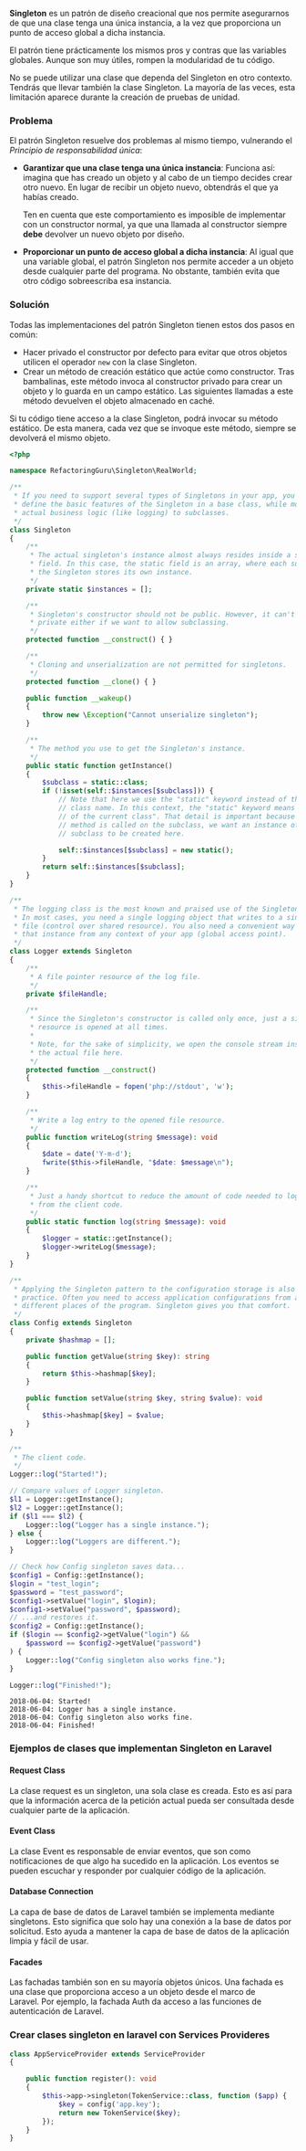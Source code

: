
**Singleton** es un patrón de diseño creacional que nos permite asegurarnos de que una clase tenga una única instancia, a la vez que proporciona un punto de acceso global a dicha instancia.

El patrón tiene prácticamente los mismos pros y contras que las variables globales. Aunque son muy útiles, rompen la modularidad de tu código.

No se puede utilizar una clase que dependa del Singleton en otro contexto. Tendrás que llevar también la clase Singleton. La mayoría de las veces, esta limitación aparece durante la creación de pruebas de unidad.

### Problema

El patrón Singleton resuelve dos problemas al mismo tiempo, vulnerando el _Principio de responsabilidad única_:

+ **Garantizar que una clase tenga una única instancia**:
	Funciona así: imagina que has creado un objeto y al cabo de un tiempo decides crear otro nuevo. En lugar de recibir un objeto nuevo, obtendrás el que ya habías creado.
	
	Ten en cuenta que este comportamiento es imposible de implementar con un constructor normal, ya que una llamada al constructor siempre **debe** devolver un nuevo objeto por diseño.
	
+ **Proporcionar un punto de acceso global a dicha instancia**:
	Al igual que una variable global, el patrón Singleton nos permite acceder a un objeto desde cualquier parte del programa. No obstante, también evita que otro código sobreescriba esa instancia.

### Solución

Todas las implementaciones del patrón Singleton tienen estos dos pasos en común:

+ Hacer privado el constructor por defecto para evitar que otros objetos utilicen el operador `new` con la clase Singleton.
+ Crear un método de creación estático que actúe como constructor. Tras bambalinas, este método invoca al constructor privado para crear un objeto y lo guarda en un campo estático. Las siguientes llamadas a este método devuelven el objeto almacenado en caché.

Si tu código tiene acceso a la clase Singleton, podrá invocar su método estático. De esta manera, cada vez que se invoque este método, siempre se devolverá el mismo objeto.

```php
<?php

namespace RefactoringGuru\Singleton\RealWorld;

/**
 * If you need to support several types of Singletons in your app, you can
 * define the basic features of the Singleton in a base class, while moving the
 * actual business logic (like logging) to subclasses.
 */
class Singleton
{
    /**
     * The actual singleton's instance almost always resides inside a static
     * field. In this case, the static field is an array, where each subclass of
     * the Singleton stores its own instance.
     */
    private static $instances = [];

    /**
     * Singleton's constructor should not be public. However, it can't be
     * private either if we want to allow subclassing.
     */
    protected function __construct() { }

    /**
     * Cloning and unserialization are not permitted for singletons.
     */
    protected function __clone() { }

    public function __wakeup()
    {
        throw new \Exception("Cannot unserialize singleton");
    }

    /**
     * The method you use to get the Singleton's instance.
     */
    public static function getInstance()
    {
        $subclass = static::class;
        if (!isset(self::$instances[$subclass])) {
            // Note that here we use the "static" keyword instead of the actual
            // class name. In this context, the "static" keyword means "the name
            // of the current class". That detail is important because when the
            // method is called on the subclass, we want an instance of that
            // subclass to be created here.

            self::$instances[$subclass] = new static();
        }
        return self::$instances[$subclass];
    }
}

/**
 * The logging class is the most known and praised use of the Singleton pattern.
 * In most cases, you need a single logging object that writes to a single log
 * file (control over shared resource). You also need a convenient way to access
 * that instance from any context of your app (global access point).
 */
class Logger extends Singleton
{
    /**
     * A file pointer resource of the log file.
     */
    private $fileHandle;

    /**
     * Since the Singleton's constructor is called only once, just a single file
     * resource is opened at all times.
     *
     * Note, for the sake of simplicity, we open the console stream instead of
     * the actual file here.
     */
    protected function __construct()
    {
        $this->fileHandle = fopen('php://stdout', 'w');
    }

    /**
     * Write a log entry to the opened file resource.
     */
    public function writeLog(string $message): void
    {
        $date = date('Y-m-d');
        fwrite($this->fileHandle, "$date: $message\n");
    }

    /**
     * Just a handy shortcut to reduce the amount of code needed to log messages
     * from the client code.
     */
    public static function log(string $message): void
    {
        $logger = static::getInstance();
        $logger->writeLog($message);
    }
}

/**
 * Applying the Singleton pattern to the configuration storage is also a common
 * practice. Often you need to access application configurations from a lot of
 * different places of the program. Singleton gives you that comfort.
 */
class Config extends Singleton
{
    private $hashmap = [];

    public function getValue(string $key): string
    {
        return $this->hashmap[$key];
    }

    public function setValue(string $key, string $value): void
    {
        $this->hashmap[$key] = $value;
    }
}

/**
 * The client code.
 */
Logger::log("Started!");

// Compare values of Logger singleton.
$l1 = Logger::getInstance();
$l2 = Logger::getInstance();
if ($l1 === $l2) {
    Logger::log("Logger has a single instance.");
} else {
    Logger::log("Loggers are different.");
}

// Check how Config singleton saves data...
$config1 = Config::getInstance();
$login = "test_login";
$password = "test_password";
$config1->setValue("login", $login);
$config1->setValue("password", $password);
// ...and restores it.
$config2 = Config::getInstance();
if ($login == $config2->getValue("login") &&
    $password == $config2->getValue("password")
) {
    Logger::log("Config singleton also works fine.");
}

Logger::log("Finished!");
```

```
2018-06-04: Started!
2018-06-04: Logger has a single instance.
2018-06-04: Config singleton also works fine.
2018-06-04: Finished!
```


### Ejemplos de clases que implementan Singleton en Laravel

#### Request Class

La clase request es un singleton, una sola clase es creada. Esto es así para que la información acerca de la petición actual pueda ser consultada desde cualquier parte de la aplicación. 

#### Event Class 

La clase Event es responsable de enviar eventos, que son como notificaciones de que algo ha sucedido en la aplicación. Los eventos se pueden escuchar y responder por cualquier código de la aplicación.

#### Database Connection

La capa de base de datos de Laravel también se implementa mediante singletons. Esto significa que solo hay una conexión a la base de datos por solicitud. Esto ayuda a mantener la capa de base de datos de la aplicación limpia y fácil de usar.

#### Facades

Las fachadas también son en su mayoría objetos únicos. Una fachada es una clase que proporciona acceso a un objeto desde el marco de Laravel. Por ejemplo, la fachada Auth da acceso a las funciones de autenticación de Laravel.


### Crear clases singleton en laravel con Services Provideres

```php
class AppServiceProvider extends ServiceProvider
{

	public function register(): void
	{
		$this->app->singleton(TokenService::class, function ($app) {
			$key = config('app.key');
			return new TokenService($key);
		});
	}
}
```
